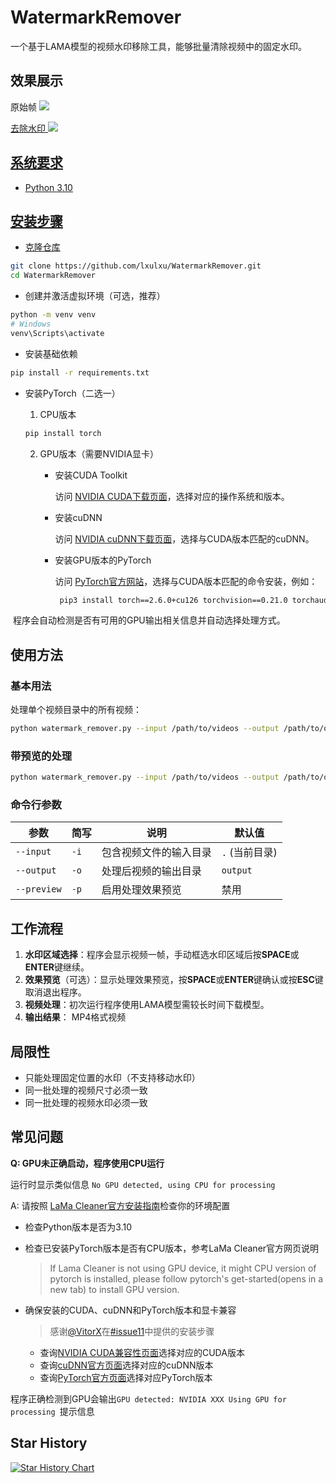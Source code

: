 # WatermarkRemover

一个基于LAMA模型的视频水印移除工具，能够批量清除视频中的固定水印。

## 效果展示

原始帧
<a href=''><img src='https://raw.githubusercontent.com/lxulxu/WatermarkRemover/master/image/origin.jpg'>

去除水印
<a href=''><img src='https://raw.githubusercontent.com/lxulxu/WatermarkRemover/master/image/no_watermark.jpg'>

## 系统要求

- Python 3.10

## 安装步骤

- 克隆仓库

```bash
git clone https://github.com/lxulxu/WatermarkRemover.git
cd WatermarkRemover
```

- 创建并激活虚拟环境（可选，推荐）

```bash
python -m venv venv
# Windows
venv\Scripts\activate
```

- 安装基础依赖

```bash
pip install -r requirements.txt
```

- 安装PyTorch（二选一）

  1. CPU版本

    ```bash
    pip install torch
    ```
  
  2. GPU版本（需要NVIDIA显卡）

      - 安装CUDA Toolkit

  	    访问 [NVIDIA CUDA下载页面](https://developer.nvidia.com/cuda-downloads)，选择对应的操作系统和版本。

      - 安装cuDNN
  
        访问 [NVIDIA cuDNN下载页面](https://developer.nvidia.com/cudnn-downloads)，选择与CUDA版本匹配的cuDNN。

      - 安装GPU版本的PyTorch

        访问 [PyTorch官方网站](https://pytorch.org/get-started/locally/)，选择与CUDA版本匹配的命令安装，例如：
        
  
         ```bash
          pip3 install torch==2.6.0+cu126 torchvision==0.21.0 torchaudio==2.6.0+cu126 --index-url https://download.pytorch.org/whl/cu126
         ```
  


​	程序会自动检测是否有可用的GPU输出相关信息并自动选择处理方式。

## 使用方法

### 基本用法

处理单个视频目录中的所有视频：

```bash
python watermark_remover.py --input /path/to/videos --output /path/to/output
```

### 带预览的处理

```bash
python watermark_remover.py --input /path/to/videos --output /path/to/output --preview
```

### 命令行参数

| 参数        | 简写 | 说明                   | 默认值         |
| ----------- | ---- | ---------------------- | -------------- |
| `--input`   | `-i` | 包含视频文件的输入目录 | `.` (当前目录) |
| `--output`  | `-o` | 处理后视频的输出目录   | `output`       |
| `--preview` | `-p` | 启用处理效果预览       | 禁用           |

## 工作流程

1. **水印区域选择**：程序会显示视频一帧，手动框选水印区域后按**SPACE**或**ENTER**键继续。
2. **效果预览**（可选）：显示处理效果预览，按**SPACE**或**ENTER**键确认或按**ESC**键取消退出程序。
3. **视频处理**：初次运行程序使用LAMA模型需较长时间下载模型。
4. **输出结果**： MP4格式视频

## 局限性

- 只能处理固定位置的水印（不支持移动水印）
- 同一批处理的视频尺寸必须一致
- 同一批处理的视频水印必须一致

## 常见问题

 **Q: GPU未正确启动，程序使用CPU运行**

 运行时显示类似信息 `No GPU detected, using CPU for processing`

A: 请按照 [LaMa Cleaner官方安装指南](https://lama-cleaner-docs.vercel.app/install/pip)检查你的环境配置

  - 检查Python版本是否为3.10
  - 检查已安装PyTorch版本是否有CPU版本，参考LaMa Cleaner官方网页说明

    > If Lama Cleaner is not using GPU device, it might CPU version of pytorch is installed, please follow pytorch's get-started(opens in a new tab) to install GPU version.
  
  - 确保安装的CUDA、cuDNN和PyTorch版本和显卡兼容

    > 感谢[@VitorX](https://github.com/VitorX)在[#issue11](https://github.com/lxulxu/WatermarkRemover/issues/11#issuecomment-3422248098)中提供的安装步骤

    - 查询[NVIDIA CUDA兼容性页面](https://en.wikipedia.org/wiki/CUDA#GPUs_supported)选择对应的CUDA版本
    - 查询[cuDNN官方页面](developer.nvidia.com/rdp/cudnn-archive)选择对应的cuDNN版本
    - 查询[PyTorch官方页面](https://pytorch.org/get-started/locally/)选择对应PyTorch版本

  程序正确检测到GPU会输出`GPU detected: NVIDIA XXX Using GPU for processing `提示信息

## Star History

[![Star History Chart](https://api.star-history.com/svg?repos=lxulxu/WatermarkRemover&type=Date)](https://star-history.com/#lxulxu/WatermarkRemover&Date)
